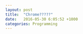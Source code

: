 ```yaml
---
layout: post
title:  "Chrome?????"
date:   2016-05-30 6:05:52 +1000
categories: Programming
---
```




